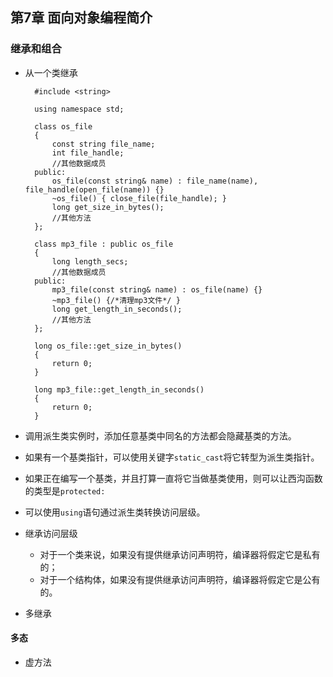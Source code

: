 ## 第7章 面向对象编程简介
### 继承和组合
- 从一个类继承

		#include <string>
		
		using namespace std;
		
		class os_file
		{
			const string file_name;
			int file_handle;
			//其他数据成员
		public:
			os_file(const string& name) : file_name(name), file_handle(open_file(name)) {}
			~os_file() { close_file(file_handle); }
			long get_size_in_bytes();
			//其他方法
		};
		
		class mp3_file : public os_file
		{
			long length_secs;
			//其他数据成员
		public:
			mp3_file(const string& name) : os_file(name) {}
			~mp3_file() {/*清理mp3文件*/ }
			long get_length_in_seconds();
			//其他方法
		};
		
		long os_file::get_size_in_bytes()
		{
			return 0;
		}
		
		long mp3_file::get_length_in_seconds()
		{
			return 0;
		}
- 调用派生类实例时，添加任意基类中同名的方法都会隐藏基类的方法。
- 如果有一个基类指针，可以使用关键字`static_cast`将它转型为派生类指针。
- 如果正在编写一个基类，并且打算一直将它当做基类使用，则可以让西沟函数的类型是`protected:`
- 可以使用`using`语句通过派生类转换访问层级。
- 继承访问层级
	- 对于一个类来说，如果没有提供继承访问声明符，编译器将假定它是私有的；
	- 对于一个结构体，如果没有提供继承访问声明符，编译器将假定它是公有的。
- 多继承
#### 多态
- 虚方法
